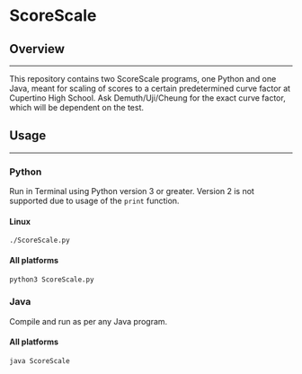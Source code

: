 # ScoreScale

## Overview
---------------------
This repository contains two ScoreScale programs, one Python and one Java, meant
for scaling of scores to a certain predetermined curve factor at Cupertino High
School. Ask Demuth/Uji/Cheung for the exact curve factor, which will be
dependent on the test.

## Usage
---------------------
### Python
Run in Terminal using Python version 3 or greater. Version 2 is not supported
due to usage of the `print` function.
#### Linux
`./ScoreScale.py`
#### All platforms
`python3 ScoreScale.py`


### Java
Compile and run as per any Java program.
#### All platforms
`java ScoreScale`
